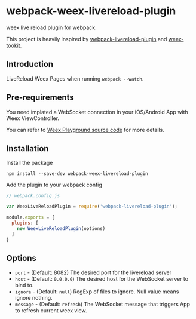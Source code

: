 # webpack-weex-livereload-plugin
weex live reload plugin for webpack.

This project is heavily inspired by [webpack-livereload-plugin](https://github.com/statianzo/webpack-livereload-plugin) and [weex-tookit](https://github.com/weexteam/weex-toolkit).

## Introduction

LiveReload Weex Pages when running `webpack --watch`.

## Pre-requirements

You need implated a WebSocket connection in your iOS/Android App with Weex ViewController.

You can refer to [Weex Playground source code](https://github.com/alibaba/weex/blob/dev/ios/playground/) for more details.

## Installation

Install the package

```
npm install --save-dev webpack-weex-livereload-plugin
```

Add the plugin to your webpack config

```js
// webpack.config.js

var WeexLiveReloadPlugin = require('webpack-livereload-plugin');

module.exports = {
  plugins: [
    new WeexLiveReloadPlugin(options)
  ]
}
```

## Options

- `port` - (Default: 8082) The desired port for the livereload server
- `host` - (Default: `0.0.0.0`) The desired host for the WebSocket server to bind to.
- `ignore` - (Default: `null`) RegExp of files to ignore. Null value means ignore nothing.
- `message` - (Default: `refresh`) The WebSocket message that triggers App to refresh current weex view.

